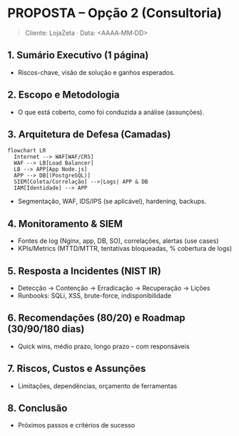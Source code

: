 # PROPOSTA – Opção 2 (Consultoria)
> Cliente: LojaZeta · Data: <AAAA‑MM‑DD>

## 1. Sumário Executivo (1 página)
- Riscos-chave, visão de solução e ganhos esperados.

## 2. Escopo e Metodologia
- O que está coberto, como foi conduzida a análise (assunções).

## 3. Arquitetura de Defesa (Camadas)
```mermaid
flowchart LR
  Internet --> WAF[WAF/CRS]
  WAF --> LB[Load Balancer]
  LB --> APP[App Node.js]
  APP --> DB[(PostgreSQL)]
  SIEM[Coleta/Correlação] -->|Logs| APP & DB
  IAM[Identidade] --> APP
```
- Segmentação, WAF, IDS/IPS (se aplicável), hardening, backups.

## 4. Monitoramento & SIEM
- Fontes de log (Nginx, app, DB, SO), correlações, alertas (use cases)
- KPIs/Metrics (MTTD/MTTR, tentativas bloqueadas, % cobertura de logs)

## 5. Resposta a Incidentes (NIST IR)
- Detecção → Contenção → Erradicação → Recuperação → Lições
- Runbooks: SQLi, XSS, brute-force, indisponibilidade

## 6. Recomendações (80/20) e Roadmap (30/90/180 dias)
- Quick wins, médio prazo, longo prazo – com responsáveis

## 7. Riscos, Custos e Assunções
- Limitações, dependências, orçamento de ferramentas

## 8. Conclusão
- Próximos passos e critérios de sucesso
